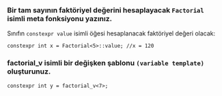 ### Bir tam sayının faktöriyel değerini hesaplayacak `Factorial` isimli meta fonksiyonu yazınız. 
Sınıfın `constexpr value` isimli öğesi hesaplanacak faktöriyel değeri olacak:

`constexpr int x = Factorial<5>::value; //x = 120`

### factorial_v isimli bir değişken şablonu `(variable template)` oluşturunuz.

`constexpr int y = factorial_v<7>;`
